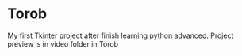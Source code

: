 # Torob
My first Tkinter project after finish learning python advanced.
Project preview is in video folder in Torob
